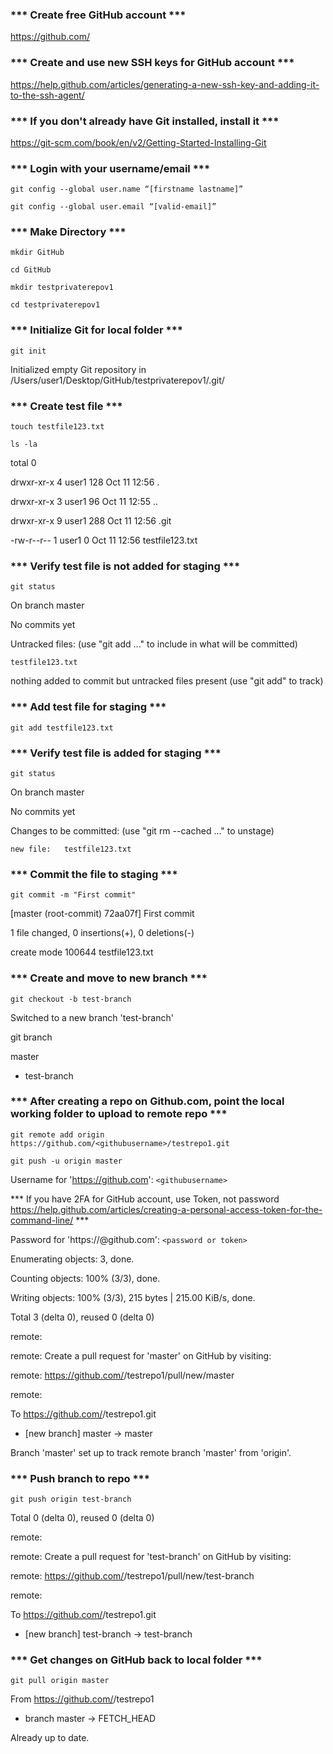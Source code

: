 ### *** Create free GitHub account ***

https://github.com/

### *** Create and use new SSH keys for GitHub account ***

https://help.github.com/articles/generating-a-new-ssh-key-and-adding-it-to-the-ssh-agent/

### *** If you don't already have Git installed, install it ***

https://git-scm.com/book/en/v2/Getting-Started-Installing-Git

### *** Login with your username/email ***

`git config --global user.name “[firstname lastname]”`

`git config --global user.email “[valid-email]”`

### *** Make Directory ***

`mkdir GitHub`

`cd GitHub`

`mkdir testprivaterepov1`

`cd testprivaterepov1`

### *** Initialize Git for local folder ***

`git init`

Initialized empty Git repository in /Users/user1/Desktop/GitHub/testprivaterepov1/.git/

### *** Create test file ***

`touch testfile123.txt`

`ls -la`

total 0

drwxr-xr-x  4 user1  128 Oct 11 12:56 .

drwxr-xr-x  3 user1   96 Oct 11 12:55 ..

drwxr-xr-x  9 user1  288 Oct 11 12:56 .git

-rw-r--r--  1 user1    0 Oct 11 12:56 testfile123.txt

### *** Verify test file is not added for staging ***

`git status`

On branch master

No commits yet

Untracked files:
  (use "git add <file>..." to include in what will be committed)

	testfile123.txt

nothing added to commit but untracked files present (use "git add" to track)

### *** Add test file for staging ***

`git add testfile123.txt` 

### *** Verify test file is added for staging ***

`git status`

On branch master

No commits yet

Changes to be committed:
  (use "git rm --cached <file>..." to unstage)

	new file:   testfile123.txt

### *** Commit the file to staging ***

`git commit -m "First commit"`

[master (root-commit) 72aa07f] First commit

 1 file changed, 0 insertions(+), 0 deletions(-)

 create mode 100644 testfile123.txt

### *** Create and move to new branch ***

`git checkout -b test-branch`

Switched to a new branch 'test-branch'

git branch

  master

* test-branch

### *** After creating a repo on Github.com, point the local working folder to upload to remote repo ***

`git remote add origin https://github.com/<githubusername>/testrepo1.git`

`git push -u origin master`

Username for 'https://github.com': `<githubusername>`

*** If you have 2FA for GitHub account, use Token, not password https://help.github.com/articles/creating-a-personal-access-token-for-the-command-line/ ***

Password for 'https://<githubusername>@github.com': `<password or token>`

Enumerating objects: 3, done.

Counting objects: 100% (3/3), done.

Writing objects: 100% (3/3), 215 bytes | 215.00 KiB/s, done.

Total 3 (delta 0), reused 0 (delta 0)

remote: 

remote: Create a pull request for 'master' on GitHub by visiting:

remote:      https://github.com/<githubusername>/testrepo1/pull/new/master

remote: 

To https://github.com/<githubusername>/testrepo1.git

 * [new branch]      master -> master

Branch 'master' set up to track remote branch 'master' from 'origin'.

### *** Push branch to repo *** 

`git push origin test-branch`

Total 0 (delta 0), reused 0 (delta 0)

remote: 

remote: Create a pull request for 'test-branch' on GitHub by visiting:

remote:      https://github.com/<githubusername>/testrepo1/pull/new/test-branch

remote: 

To https://github.com/<githubusername>/testrepo1.git

 * [new branch]      test-branch -> test-branch

### *** Get changes on GitHub back to local folder ***

`git pull origin master`

From https://github.com/<githubusername>/testrepo1

 * branch            master     -> FETCH_HEAD

Already up to date.